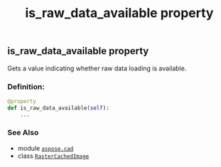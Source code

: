 ﻿---
title: is_raw_data_available property
second_title: Aspose.CAD for Python via .NET API References
description: 
type: docs
weight: 560
url: /python-net/aspose.cad/rastercachedimage/is_raw_data_available/
is_root: false
---

## is_raw_data_available property


Gets a value indicating whether raw data loading is available.
### Definition:
```python
@property
def is_raw_data_available(self):
    ...
```

### See Also
* module [`aspose.cad`](../../)
* class [`RasterCachedImage`](/cad/python-net/aspose.cad/rastercachedimage)
